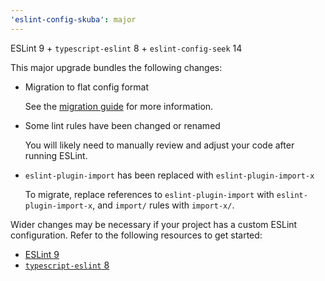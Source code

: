```yaml
---
'eslint-config-skuba': major
---
```


ESLint 9 + `typescript-eslint` 8 + `eslint-config-seek` 14

This major upgrade bundles the following changes:

- Migration to flat config format

  See the [migration guide](https://eslint.org/docs/latest/use/configure/migration-guide) for more information.

- Some lint rules have been changed or renamed

  You will likely need to manually review and adjust your code after running ESLint.

- `eslint-plugin-import` has been replaced with `eslint-plugin-import-x`

  To migrate, replace references to `eslint-plugin-import` with `eslint-plugin-import-x`, and `import/` rules with `import-x/`.

Wider changes may be necessary if your project has a custom ESLint configuration. Refer to the following resources to get started:

- [ESLint 9](https://eslint.org/docs/latest/use/migrate-to-9.0.0)
- [`typescript-eslint` 8](https://typescript-eslint.io/blog/announcing-typescript-eslint-v8)
